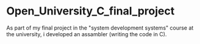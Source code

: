 # Open_University_C_final_project
As part of my final project in the "system development systems" course at the university, i developed an assambler (writing the code in C).
